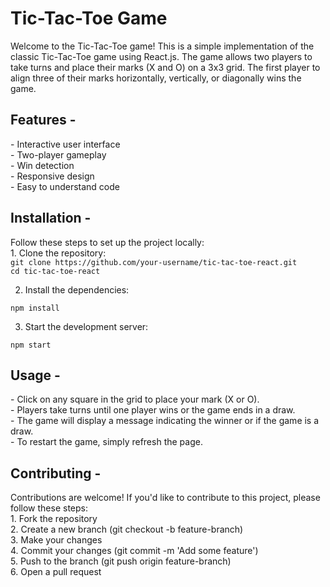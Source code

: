 <h1>Tic-Tac-Toe Game</h1>

Welcome to the Tic-Tac-Toe game! This is a simple implementation of the classic Tic-Tac-Toe game using React.js. The game allows two players to take turns and place their marks (X and O) on a 3x3 grid. The first player to align three of their marks horizontally, vertically, or diagonally wins the game.


<h2>Features -</h2> 
- Interactive user interface<br>
- Two-player gameplay<br>
- Win detection<br>
- Responsive design<br>
- Easy to understand code<br>

<h2>Installation - </h2>
Follow these steps to set up the project locally:<br>
1. Clone the repository:<br>
<code>git clone https://github.com/your-username/tic-tac-toe-react.git 
cd tic-tac-toe-react
</code>

2. Install the dependencies:
```
npm install
```

3. Start the development server:
```
npm start
```

<h2>Usage - </h2>
- Click on any square in the grid to place your mark (X or O).<br>
- Players take turns until one player wins or the game ends in a draw.<br>
- The game will display a message indicating the winner or if the game is a draw.<br>
- To restart the game, simply refresh the page.<br>

<h2>Contributing - </h2>
Contributions are welcome! If you'd like to contribute to this project, please follow these steps:<br>
1. Fork the repository<br>
2. Create a new branch (git checkout -b feature-branch)<br>
3. Make your changes<br>
4. Commit your changes (git commit -m 'Add some feature')<br>
5. Push to the branch (git push origin feature-branch)<br>
6. Open a pull request<br>
